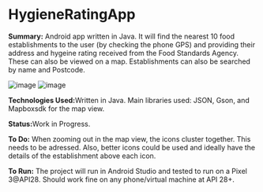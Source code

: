 # HygieneRatingApp

<b>Summary:</b>
Android app written in Java. It will find the nearest 10 food establishments to the user (by checking the phone GPS) and providing their address and hygeine rating received from the Food Standards Agency. These can also be viewed on a map. Establishments can also be searched by name and Postcode.


![image](https://user-images.githubusercontent.com/47950278/79770069-d3946300-8324-11ea-8466-e8f743ede095.png)
![image](https://user-images.githubusercontent.com/47950278/79770006-b8c1ee80-8324-11ea-90b4-4f1154aa35d5.png)










<b>Technologies Used:</b>Written in Java. Main libraries used: JSON, Gson, and Mapboxsdk for the map view. 

<b>Status:</b>Work in Progress. 

<b>To Do:</b>
When zooming out in the map view, the icons cluster together. This needs to be adressed. Also, better icons could be used and ideally have the details of the establishment above each icon. 

<b>To Run:</b>
The project will run in Android Studio and tested to run on a Pixel 3@API28. Should work fine on any phone/virtual machine at API 28+.



